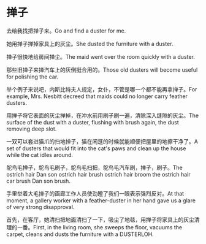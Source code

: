 # 掸子

<p><span class="chinese">去给我找把掸子来。</span><span class="english">Go and find a duster for me.</span></p>

<p><span class="chinese">她用掸子掸掉家具上的灰尘。</span><span class="english">She dusted the furniture with a duster.</span></p>

<p><span class="chinese">掸子很快地给房间掸尘。</span><span class="english">The maid went over the room quickly with a duster.</span></p>

<p><span class="chinese">那些旧掸子来掸汽车上的灰倒挺合用的。</span><span class="english">Those old dusters will become useful for polishing the car.</span></p>

<p><span class="chinese">举个例子来说吧，内斯比特夫人规定，女仆，不管是哪一个都不能再拿掸子。</span><span class="english">For example, Mrs. Nesbitt decreed that maids could no longer carry feather dusters.</span></p>

<p><span class="chinese">用掸子将它表面的灰尘掸掉，在冲水前用刷子刷一遍，清除深入缝隙的灰尘。</span><span class="english">The surface of the dust with a duster, flushing with brush again, the dust removing deep slot.</span></p>

<p><span class="chinese">一双可以套进猫爪的扫地掸子，猫在闲逛的时候就能顺便把屋里的地擦干净了。</span><span class="english">A set of dusters that would fit into the cat's paws and clean up the house while the cat idles around.</span></p>

<p><span class="chinese">鸵鸟毛掸子，鸵鸟毛刷子，鸵鸟毛扫把，鸵鸟毛汽车刷，掸子，刷子。</span><span class="english">The ostrich hair Dan son ostrich hair brush ostrich hair broom the ostrich hair car brush Dan son brush.</span></p>

<p><span class="chinese">手里举着大毛掸子的画廊工作人员使劲瞪了我们一眼表示强烈反对。</span><span class="english">At that moment, a gallery worker with a feather-duster in her hand gave us a glare of very strong disapproval.</span></p>

<p><span class="chinese">首先，在客厅，她清扫把地面清扫了一下，吸尘了地毯，用掸子将家具上的灰尘清理的一番。</span><span class="english">First, in the living room, she sweeps the floor, vacuums the carpet, cleans and dusts the furniture with a DUSTERLOH.</span></p>

